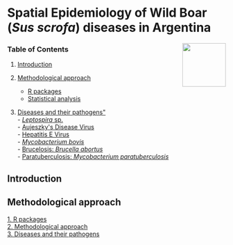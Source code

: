 # Spatial Epidemiology of Wild Boar (*Sus scrofa*) diseases in Argentina

<img src="https://user-images.githubusercontent.com/20196847/82152923-d78ba600-983a-11ea-9bfc-2a9115a029f5.jpg" height="100" width="100" img align="right">

### Table of Contents

1.   [Introduction](#introduction)

2.   [Methodological approach](#methodological-approach)
        -   [R packages](#r-packages)             
        -   [Statistical analysis](#statistical-analysis)    

3.   [Diseases and their pathogens"](#diseases-and-their-pathogens)  
    - [*Leptospira* sp.](#leptospira-sp.)  
    - [Aujeszky's Disease Virus](#aujeszky's-disease-virus)  
    - [Hepatitis E Virus](#hepatitis-e-virus)  
    - [*Mycobacterium bovis*](#mycobacterium-bovis)  
    - [Brucelosis: *Brucella abortus*](#brucelosis)  
    - [Paratuberculosis: *Mycobacterium paratuberculosis*](#paratuebrculosis)


Introduction
------------



    


Methodological approach
----------

[1. R packages](./R_packages/rpackages.Rmd)  
[2. Methodological approach](./Methods/Methods.Rmd)  
[3. Diseases and their pathogens](./Variables/README.md)  

